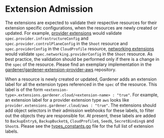 # Extension Admission

The extensions are expected to validate their respective resources for their extension specific configurations, when the resources are newly created or updated. For example, [provider extensions](../../extensions/README.md#infrastructure-provider) would validate `spec.provider.infrastructureConfig` and `spec.provider.controlPlaneConfig` in the `Shoot` resource and `spec.providerConfig` in the `CloudProfile` resource, [networking extensions](../../extensions/README.md#network-plugin) would validate `spec.networking.providerConfig` in the `Shoot` resource. As best practice, the validation should be performed only if there is a change in the `spec` of the resource. Please find an exemplary implementation in the [gardener/gardener-extension-provider-aws](https://github.com/gardener/gardener-extension-provider-aws/tree/master/pkg/admission/validator) repository.

When a resource is newly created or updated, Gardener adds an extension label for all the extension types referenced in the `spec` of the resource. This label is of the form `<extension-type>.extensions.gardener.cloud/<extension-name> : "true"`. For example, an extension label for a provider extension type `aws` looks like `provider.extensions.gardener.cloud/aws : "true"`. The extensions should add object selectors in their admission webhooks for these labels, to filter out the objects they are responsible for. At present, these labels are added to `BackupEntry`s, `BackupBucket`s, `CloudProfile`s, `Seed`s, `SecretBinding`s and `Shoot`s. Please see the [types_constants.go](../../pkg/apis/core/v1beta1/constants/types_constants.go) file for the full list of extension labels.
